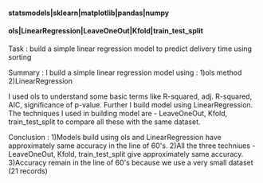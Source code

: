 #### statsmodels|sklearn|matplotlib|pandas|numpy
#### ols|LinearRegression|LeaveOneOut|Kfold|train_test_split

Task : build a simple linear regression model to predict delivery time using sorting

Summary : 
I build a simple linear regression model using :
1)ols method
2)LinearRegression

I used ols to understand some basic terms like R-squared, adj. R-squared,  AIC, significance of p-value. 
Further I build model using LinearRegression. The techniques I used in building model are - LeaveOneOut, Kfold, train_test_split to compare all these with the same dataset.

Conclusion : 
1)Models build using ols and LinearRegression have approximately same accuracy in the line of 60's.
2)All the three techniues - LeaveOneOut, Kfold, train_test_split give approximately same accuracy.
3)Accuracy remain in the line of 60's because we use a very small dataset (21 records)
